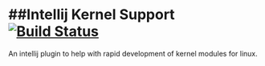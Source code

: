 ##Intellij Kernel Support [![Build Status](https://travis-ci.org/asebak/intellij-kernal-support.svg?branch=master)](https://travis-ci.org/asebak/intellij-kernal-support)
========================================

An intellij plugin to help with rapid development of kernel modules for linux.
